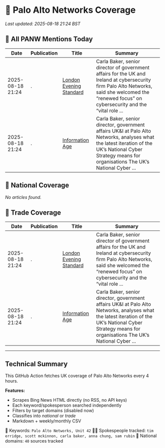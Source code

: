 # 🔐 Palo Alto Networks Coverage

_Last updated: 2025-08-18 21:24 BST_

## 📌 All PANW Mentions Today

| Date | Publication | Title | Summary |
|------|-------------|--------|---------|
| 2025-08-18 21:24 | . | [London Evening Standard](/news/search?q=site%3awww.standard.co.uk&FORM=NWBCLM) | Carla Baker, senior director of government affairs for the UK and Ireland at cybersecurity firm Palo Alto Networks, said she welcomed the “renewed focus” on cybersecurity and the “vital role ... |
| 2025-08-18 21:24 | . | [Information Age](/news/search?q=site%3awww.information-age.com&FORM=NWBCLM) | Carla Baker, senior director, government affairs UK&I at Palo Alto Networks, analyses what the latest iteration of the UK’s National Cyber Strategy means for organisations The UK’s National Cyber ... |

## 📰 National Coverage

_No articles found._

## 📘 Trade Coverage

| Date | Publication | Title | Summary |
|------|-------------|--------|---------|
| 2025-08-18 21:24 | . | [London Evening Standard](/news/search?q=site%3awww.standard.co.uk&FORM=NWBCLM) | Carla Baker, senior director of government affairs for the UK and Ireland at cybersecurity firm Palo Alto Networks, said she welcomed the “renewed focus” on cybersecurity and the “vital role ... |
| 2025-08-18 21:24 | . | [Information Age](/news/search?q=site%3awww.information-age.com&FORM=NWBCLM) | Carla Baker, senior director, government affairs UK&I at Palo Alto Networks, analyses what the latest iteration of the UK’s National Cyber Strategy means for organisations The UK’s National Cyber ... |


---

## Technical Summary

This GitHub Action fetches UK coverage of Palo Alto Networks every 4 hours.

**Features:**
- Scrapes Bing News HTML directly (no RSS, no API keys)
- Each keyword/spokesperson searched independently
- Filters by target domains (disabled now)
- Classifies into _national_ or _trade_
- Markdown + weekly/monthly CSV

📌 Keywords: `Palo Alto Networks, Unit 42`
🧑‍💼 Spokespeople tracked: `tim erridge, scott mckinnon, carla baker, anna chung, sam rubin`
📰 National domains: `40` sources tracked

